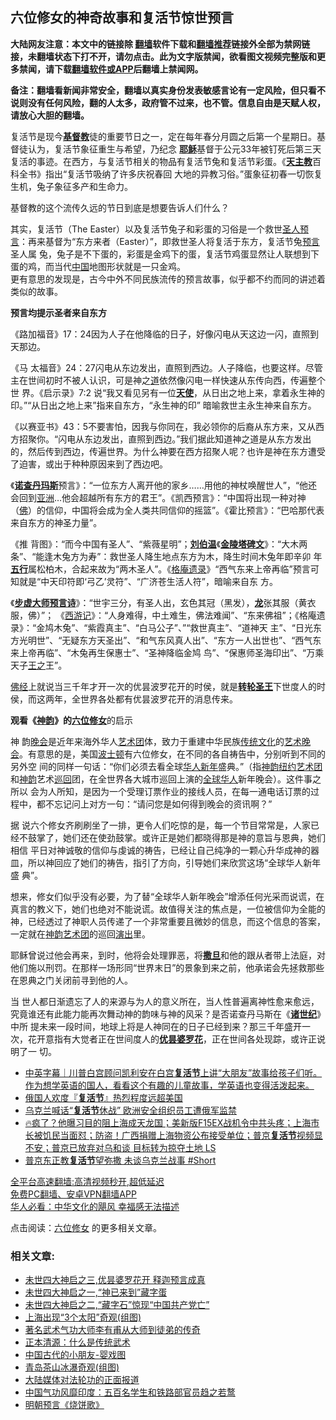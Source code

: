  <!-- 面包屑导航 --> <h2>六位修女的神奇故事和复活节惊世预言</h2> <p class="notice"><b>大陆网友注意：本文中的链接除 <a href="https://github.com/bannedbook/fanqiang" >翻墙</a>软件下载和<a href="https://github.com/killgcd/justmysocks/blob/master/README.md">翻墙推荐</a>链接外全部为禁网链接，未翻墙状态下打不开，请勿点击。此为文字版禁闻，欲看图文视频完整版和更多禁闻，请下载<a href="https://github.com/bannedbook/fanqiang">翻墙软件或APP</a>后翻墙上禁闻网。</p><p>备注：翻墙看新闻非常安全，翻墙以真实身份发表敏感言论有一定风险，但只看不说则没有任何风险，翻的人太多，政府管不过来，也不管。信息自由是天赋人权，请放心大胆的翻墙。</b></p>  <div class="entry"> <p></p> <p>复活节是现今<strong><a href="http://www.qi-gong.me/tag/%e5%9f%ba%e7%9d%a3%e6%95%99/" target="_blank" rel="noopener">基督教</a></strong>徒的重要节日之一，定在每年春分月圆之后第一个星期日。基督徒认为，复活节象征重生与希望，乃纪念 <strong><a href="http://www.qi-gong.me/tag/%e8%80%b6%e7%a8%a3/" target="_blank" rel="noopener">耶稣</a></strong>基督于公元33年被钉死后第三天复活的事迹。在西方，与复活节相关的物品有复活节兔和复活节彩蛋。《<strong><a href="http://www.qi-gong.me/tag/%e5%a4%a9%e4%b8%bb%e6%95%99/" target="_blank" rel="noopener">天主教</a></strong>百科全书》指出“复活节吸纳了许多庆祝春回 大地的异教习俗。”蛋象征初春一切恢复生机，兔子象征多产和生命力。</p> <p>基督教的这个流传久远的节日到底是想要告诉人们什么？</p> <p>其实，复活节（The Easter）以及复活节兔子和彩蛋的习俗是一个救世<a href="https://www.bannedbook.org/bnews/tag/%E5%9C%A3%E4%BA%BA/" class="st_tag internal_tag" rel="tag" title="标签 圣人 下的日志">圣人</a><a href="http://www.qi-gong.me/yuyan/" target="_blank" rel="noopener">预言</a>：再来基督为“东方来者（Easter）”，即救世圣人将复活于东方，复活节兔<span class='wp_keywordlink'><a href="https://www.bannedbook.org/forum5/" title="预言玄学禁书下载" rel="nofollow">预言</a></span>圣人属 兔，兔子是不下蛋的，彩蛋是金鸡下的蛋，复活节鸡蛋显然让人联想到下蛋的鸡，而当代<span class='wp_keywordlink_affiliate'><a href="https://www.bannedbook.org/" title="中国" target="_blank">中国</a></span>地图形状就是一只金鸡。<br /> 更有意思的发现是，古今中外不同民族流传的预言故事，似乎都不约而同的讲述着类似的故事。</p> <p><strong> 预言均提示圣者来自东方 </strong></p>  <p>《路加福音》17：24因为人子在他降临的日子，好像闪电从天这边一闪，直照到天那边。</p> <p>《马 太福音》24：27闪电从东边发出，直照到西边。人子降临，也要这样。尽管主在世间初时不被人认识，可是神之<a href="http://www.qi-gong.me/tao/" target="_blank" rel="noopener">道</a>依然像闪电一样快速从东传向西，传遍整个世 界。《启示录》7:2 说“我又看见另有一位<strong><a href="http://www.qi-gong.me/tag/%e5%a4%a9%e4%bd%bf/" target="_blank" rel="noopener">天使</a></strong>，从日出之地上来，拿着永生神的印。”“从日出之地上来”指来自东方，“永生神的印” 暗喻救世主永生神来自东方。</p> <p>《以赛亚书》43：5不要害怕，因我与你同在，我必领你的后裔从东方来，又从西方招聚你。“闪电从东边发出，直照到西边。”我们据此知道神之道是从东方发出的，然后传到西边，传遍世界。为什么神要在西方招聚人呢？也许是神在东方遭受了迫害，或出于种种原因来到了西边吧。</p> <p>《<strong><a href="http://www.qi-gong.me/tag/%e8%af%ba%e6%9f%a5%e4%b8%b9%e7%8e%9b%e6%96%af/" target="_blank" rel="noopener">诺查丹玛斯</a></strong>预言》：“一位东方人离开他的家乡……用他的神杖唤醒世人”，“他还会回到<a href="https://www.bannedbook.org/bnews/tag/%e4%ba%9a%e6%b4%b2/" class="st_tag internal_tag" rel="tag" title="标签 亚洲 下的日志">亚洲</a>…他会超越所有东方的君王”。《凯西预言》：“中国将出现一种对神（<a href="http://www.qi-gong.me/buddhism/" target="_blank" rel="noopener">佛</a>）的信仰，中国将会成为全人类共同信仰的摇篮”。《霍比预言》：“巴哈那代表来自东方的神圣力量”。</p> <p>《推 背图》：“而今中国有圣人”、“紫薇星明”；<strong><a href="http://www.qi-gong.me/tag/%e5%88%98%e4%bc%af%e6%b8%a9/" target="_blank" rel="noopener">刘伯温</a></strong>《<strong><a href="http://www.qi-gong.me/tag/%e9%87%91%e9%99%b5%e5%a1%94%e7%a2%91%e6%96%87/" target="_blank" rel="noopener">金陵塔碑文</a></strong>》：“大木两条”、“能逢木兔方为寿”：救世圣人降生地点东方为木，降生时间木兔年即辛卯 年<strong><a href="http://www.qi-gong.me/tag/%e4%ba%94%e8%a1%8c/" target="_blank" rel="noopener">五行</a></strong>属松柏木，合起来故为“两木圣人”。《<span class='wp_keywordlink'><a href="https://www.bannedbook.org/forum5/topic33.html" title="韩国预言《格庵遗录》全解" target="_blank">格庵遗录</a></span>》“西气东来上帝再临”预言可知就是“中天印符即‘弓乙’灵符”、“广济苍生活人符”，暗喻来自东 方。</p>  <p>《<strong><a href="http://www.qi-gong.me/tag/%e6%ad%a5%e8%99%9a%e5%a4%a7%e5%b8%88%e9%a2%84%e8%a8%80%e8%af%97/" target="_blank" rel="noopener">步虚大师预言诗</a></strong>》：“世宇三分，有圣人出，玄色其冠（黑发），<strong><a href="http://www.qi-gong.me/tag/%e9%be%99/" target="_blank" rel="noopener">龙</a></strong>张其服（黄衣服，佛）”； 《<span class='wp_keywordlink'><a href="https://www.bannedbook.org/forum24/topic1503.html" title="深度揭秘《西游记》蕴含的玄机" target="_blank">西游记</a></span>》：“人身难得，中土难生，佛法难闻”、“东来佛祖”；《格庵遗录》：“金鸠木兔”、“紫霞真主”、“白马公子”、”“救世真主”、“道神天 主”、“日光东方光明世”、“无疑东方天圣出”、“和气东风真人出”、“东方一人出世也”、“西气东来上帝再临”、“木兔再生保惠士”、“圣神降临金鸠 鸟”、“保惠师圣海印出”、“万乘天子<a href="https://www.bannedbook.org/bnews/tag/%e7%8e%8b%e4%b9%8b/" class="st_tag internal_tag" rel="tag" title="标签 王之 下的日志">王之</a>王”。</p> <p><a href="http://www.qi-gong.me/fojing/" target="_blank" rel="noopener">佛经</a>上就说当三千年才开一次的优昙波罗花开的时侯，就是<strong><a href="http://www.qi-gong.me/tag/%e8%bd%ac%e8%bd%ae%e5%9c%a3%e7%8e%8b/" target="_blank" rel="noopener">转轮圣王</a></strong>下世度人的时侯，而这两年，全世界各处都有优昙波罗花开的消息传来。</p> <p><strong> 观看《<a href="http://shenyun.bannedbook.org/" target="_blank" rel="noopener">神韵</a>》的</strong><strong><a href="http://www.qi-gong.me/tag/%e5%85%ad%e4%bd%8d%e4%bf%ae%e5%a5%b3/" target="_blank" rel="noopener">六位修女</a></strong>的启示</p> <p>神 韵<a href="http://shenyun.bannedbook.org/" target="_blank" rel="noopener">晚会</a>是近年来海外华人<a href="http://shenyun.bannedbook.org/" target="_blank" rel="noopener">艺术团</a>体，致力于重建中华民族<a href="http://www.qi-gong.me/tculture/" target="_blank" rel="noopener">传统文化</a>的<a href="http://shenyun.bannedbook.org/" target="_blank" rel="noopener">艺术</a><span class='wp_keywordlink_affiliate'><a href="https://zh-cn.shenyunperformingarts.org/" title="晚会" target="_blank">晚会</a></span>。有意思的是，美国<a href="https://www.bannedbook.org/bnews/tag/%e6%b3%a2%e5%a3%ab%e9%a1%bf/" class="st_tag internal_tag" rel="tag" title="标签 波士顿 下的日志">波士顿</a>有六位修女，在不同的各自祷告中，分别听到不同的另外空 间的同样一句话：“你们必须去看全球<a href="https://www.bannedbook.org/bnews/tag/%E5%8D%8E%E4%BA%BA%E6%96%B0%E5%B9%B4/" class="st_tag internal_tag" rel="tag" title="标签 华人新年 下的日志">华人新年</a>盛典。”（指<span class='wp_keywordlink_affiliate'><a href="https://zh-cn.shenyunperformingarts.org/" title="神韵" target="_blank">神韵</a></span><a href="https://www.bannedbook.org/bnews/tag/%e7%ba%bd%e7%ba%a6/" class="st_tag internal_tag" rel="tag" title="标签 纽约 下的日志">纽约</a><span class='wp_keywordlink_affiliate'><a href="https://zh-cn.shenyunperformingarts.org/" title="艺术团" target="_blank">艺术团</a></span>和<a href="https://www.bannedbook.org/bnews/tag/%e7%a5%9e%e9%9f%b5/" class="st_tag internal_tag" rel="tag" title="标签 神韵 下的日志">神韵</a>艺术<a href="http://shenyun.bannedbook.org/" target="_blank" rel="noopener">巡回</a>团，在全世界各大城市巡回上演的<a href="https://www.bannedbook.org/bnews/tag/%E5%85%A8%E7%90%83%E5%8D%8E%E4%BA%BA/" class="st_tag internal_tag" rel="tag" title="标签 全球华人 下的日志">全球华人</a>新年晚会）。这件事之所以 会为人所知，是因为一个受理订票作业的接线人员，在每一通电话订票的过程中，都不忘记问上对方一句：“请问您是如何得到晚会的资讯啊？”</p> <p>据 说六个修女齐刷刷坐了一排，更令人们吃惊的是，每一个节目常常是，人家已经不鼓掌了，她们还在使劲鼓掌。或许正是她们都晓得那是神的意旨与恩典，她们相信 平日对神诚敬的信仰与虔诚的祷告，已经让自己纯净的一颗心升华成神的器皿，所以神回应了她们的祷告，指引了方向，引导她们来欣赏这场“全球华人新年盛 典”。</p>  <p>想来，修女们似乎没有必要，为了替“全球华人新年晚会”增添任何光采而说谎，在真言的教义下，她们也绝对不能说谎。故值得关注的焦点是，一位被信仰为全能的神，已经透过了神职人员传递了一个非常重要且微妙的信息，而这个信息的答案，一定就在<a href="http://shenyun.bannedbook.org/" target="_blank" rel="noopener">神韵艺术团</a>的巡回<a href="http://shenyun.bannedbook.org/" target="_blank" rel="noopener">演出</a>里。</p> <p>耶稣曾说过他会再来，到时，他将会处理罪恶，将<strong><a href="http://www.qi-gong.me/tag/%e6%92%92%e6%97%a6/" target="_blank" rel="noopener">撒旦</a></strong>和他的跟从者带上法庭，对他们施以刑罚。在那样一场形同“世界末日”的景象到来之前，他承诺会先拯救那些在恩典之门关闭前寻到他的人。</p> <p>当 世人都日渐遗忘了人的来源与为人的意义所在，当人性普遍离神性愈来愈远，究竟谁还有此能力能再次舞动神的韵味与神的风采？是否诺查丹马斯在《<strong><a href="http://www.qi-gong.me/tag/%e8%af%b8%e4%b8%96%e7%ba%aa/" target="_blank" rel="noopener">诸世纪</a></strong>》中所 提未来一段时间，地球上将是人神同在的日子已经到来？那三千年盛开一次，花开意指有大觉者正在世间度人的<strong><a href="http://www.qi-gong.me/tag/%e4%bc%98%e6%98%99%e5%a9%86%e7%bd%97%e8%8a%b1/" target="_blank" rel="noopener">优昙婆罗花</a></strong>，正在世间各处现踪，或许正说明了一 切。</p> <div id="taboola-mid-1"></div>  <ul class='op-related-articles' title='相关阅读'> <li><a href='https://www.bannedbook.org/bnews/bannedvideo/20220717/1759355.html' target='_blank'>中英字幕｜川普白宫顾问凯利安在白宫<b>复活节</b>上讲“大朋友”故事给孩子们听。作为想学英语的国人，看看这个有趣的儿童故事，学英语也变得活泼起来。</a></li> <li><a href='https://www.bannedbook.org/bnews/taiwannews/20220527/1738222.html' target='_blank'>俄国人欢度『<b>复活节</b>』热烈程度远超美国</a></li> <li><a href='https://www.bannedbook.org/bnews/bannedvideo/20220426/1724625.html' target='_blank'>乌克兰喊话“<b>复活节</b>休战” 欧洲安全组织员工遭俄军监禁</a></li> <li><a href='https://www.bannedbook.org/bnews/bannedvideo/20220425/1724401.html' target='_blank'>🔥疯了？他曝习目的阻上海成天龙国；美新版F15EX战机令中共头疼；上海市长被饥民当面怼；防盗！广西捐赠上海物资公布接受单位；普京<b>复活节</b>视频显不安；普京已放弃对乌和谈 目标转为掠夺土地 LS</a></li> <li><a href='https://www.bannedbook.org/bnews/bannedvideo/20220425/1724394.html' target='_blank'>普京东正教<b>复活节</b>望弥撒 未谈乌克兰战事 #Short</a></li> </ul> <p class="texttj"> <a href="https://github.com/bannedbook/fanqiang/wiki/V2ray%E6%9C%BA%E5%9C%BA" target="_blank">全平台高速翻墙:高清视频秒开,超低延迟</a><br/> <a href="https://github.com/bannedbook/fanqiang/wiki/%E7%A6%81%E9%97%BB%E7%BD%91%E5%AE%89%E5%8D%93%E7%BF%BB%E5%A2%99%E6%96%B0%E9%97%BBAPP" target="_blank">免费PC翻墙、安卓VPN翻墙APP</a><br/> <a href="https://www.bannedbook.org/bnews/comments/20220220/1694796.html" target="_blank">华人必看：中华文化的飓风 幸福感无法描述</a> </p><p>点击阅读：<a href="http://www.qi-gong.me/tag/%e5%85%ad%e4%bd%8d%e4%bf%ae%e5%a5%b3/" target="_blank" rel="noopener">六位修女</a> 的更多相关文章。</p>  <h3 class="related_post_title">相关文章:</h3> <ul> <li><a href="http://www.qi-gong.me/taiji-qigong/20121210/922.html">未世四大神启之三,优昙婆罗花开 释迦预言成真 </a></li> <li><a href="http://www.qi-gong.me/taiji-qigong/20121208/905.html">未世四大神启之一,“神已来到”藏字蛋</a></li> <li><a href="http://www.qi-gong.me/taiji-qigong/20121209/913.html">未世四大神启之二,“藏字石”惊现“中国共产党亡” </a></li> <li><a href="http://www.qi-gong.me/yuyan/20121213/955.html">上海出现“3个太阳”奇观(组图)</a></li> <li><a href="http://www.qi-gong.me/xiulian/20111118/140.html">著名武术气功大师李有甫从大师到徒弟的传奇</a></li> <li><a href="http://www.qi-gong.me/neigong/20111206/210.html">正本清源：什么是传统武术</a></li> <li><a href="http://www.qi-gong.me/tculture/20130108/1163.html">中国古代的小朋友-婴戏图</a></li> <li><a href="http://www.qi-gong.me/qiwen/20130117/1229.html">青岛茶山冰瀑奇观(组图)</a></li> <li><a href="http://www.qi-gong.me/health-qigong/20120813/535.html">大陆媒体对法轮功的正面报道</a></li> <li><a href="http://www.qi-gong.me/health-qigong/20121119/761.html">中国气功风靡印度：五百名学生和铁路部官员趋之若鹜</a></li> <li><a href="http://www.qi-gong.me/yuyan/20130212/1416.html">明朝预言《烧饼歌》</a></li> </ul> </p><a name='sharetosocial'></a>  <div style="margin-bottom:5px;padding-bottom:5px;clear:both"> <div id="archive-pix-1" class="banner-ads"> <!-- AuctionX Display platform tag START --> <div id="27602x728x90x621x_ADSLOT1" clicktrack="%%CLICK_URL_ESC%%"></div>  <!-- AuctionX Display platform tag END --> </div> <div id="archive-pix-2" class="banner-ads"> <!-- AuctionX Display platform tag START --> <div id="27556x300x250x621x_ADSLOT1" clicktrack="%%CLICK_URL_ESC%%" style="margin:0 auto;text-align:center"></div>  <!-- AuctionX Display platform tag END --> </div> </div>  <div id="archive-pix-1" class="banner-ads"> <!-- AuctionX Display platform tag START --> <div id="27603x728x90x621x_ADSLOT1" clicktrack="%%CLICK_URL_ESC%%"></div>  <!-- AuctionX Display platform tag END --> </div> </div><!--END ENTRY--> 